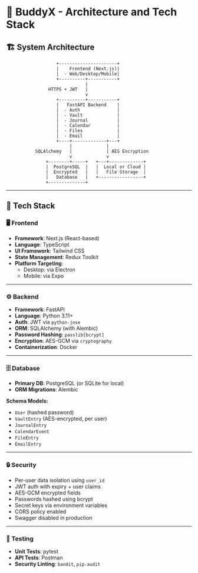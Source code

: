 # 🧠 BuddyX - Architecture and Tech Stack

## 🏗️ System Architecture

```
                   +----------------------+
                   |    Frontend (Next.js)|
                   |  - Web/Desktop/Mobile|
                   +----------+-----------+
                              |
                HTTPS + JWT   |
                              v
                   +----------+-----------+
                   |   FastAPI Backend    |
                   |  - Auth              |
                   |  - Vault             |
                   |  - Journal           |
                   |  - Calendar          |
                   |  - Files             |
                   |  - Email             |
                   +----+-------------+---+
                        |             |
           SQLAlchemy   |             | AES Encryption
                        v             v
               +--------+-----+   +---+-------------+
               |  PostgreSQL  |   |  Local or Cloud |
               |  Encrypted   |   |   File Storage  |
               |   Database   |   +-----------------+
               +--------------+
```

---

## 🧰 Tech Stack

### 🖥️ Frontend

- **Framework**: Next.js (React-based)
- **Language**: TypeScript
- **UI Framework**: Tailwind CSS
- **State Management**: Redux Toolkit
- **Platform Targeting**: 
  - Desktop: via Electron
  - Mobile: via Expo

---

### ⚙️ Backend

- **Framework**: FastAPI
- **Language**: Python 3.11+
- **Auth**: JWT via `python-jose`
- **ORM**: SQLAlchemy (with Alembic)
- **Password Hashing**: `passlib[bcrypt]`
- **Encryption**: AES-GCM via `cryptography`
- **Containerization**: Docker

---

### 🗄️ Database

- **Primary DB**: PostgreSQL (or SQLite for local)
- **ORM Migrations**: Alembic

**Schema Models:**
- `User` (hashed password)
- `VaultEntry` (AES-encrypted, per user)
- `JournalEntry`
- `CalendarEvent`
- `FileEntry`
- `EmailEntry`

---

### 🔒 Security

- Per-user data isolation using `user_id`
- JWT auth with expiry + user claims
- AES-GCM encrypted fields
- Passwords hashed using bcrypt
- Secret keys via environment variables
- CORS policy enabled
- Swagger disabled in production

---

### 🧪 Testing

- **Unit Tests**: pytest
- **API Tests**: Postman
- **Security Linting**: `bandit`, `pip-audit`
